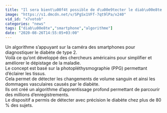 ```yaml
---
title: "Il sera bient\u00f4t possible de d\u00e9tecter le diab\u00e8te uniquement avec un smartphone"
image: "https://s1.dmcdn.net/v/SPgSx1VFf-7qt9lPa/x240"
vid_id: "x7votob"
categories: "news"
tags: ["diab\u00e8te","smartphone","algorithme"]
date: "2020-08-26T14:55:05+03:00"
---
```

Un algorithme s’appuyant sur la caméra des smartphones pour diagnostiquer le diabète de type 2.  <br>Voilà ce qu’ont développé des chercheurs américains pour simplifier et améliorer le dépistage de la maladie.  <br>Le concept est basé sur la photopléthysmographie (PPG) permettant d’éclairer les tissus.  <br>Cela permet de détecter les changements de volume sanguin et ainsi les dommages vasculaires causés par le diabète.  <br>Ils ont créé un algorithme d’apprentissage profond permettant de parcourir des millions d’enregistrements.  <br>Le dispositif a permis de détecter avec précision le diabète chez plus de 80 % des sujets.
